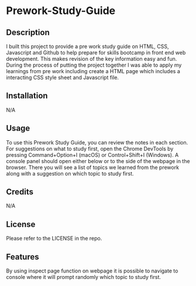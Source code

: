 # Prework-Study-Guide

## Description

I built this project to provide a pre work study guide on HTML, CSS, Javascript and Github to help prepare for skills bootcamp in front end web development. This makes revision of the key information easy and fun. During the process of putting the project together I was able to apply my learnings from pre work including create a HTML page which includes a interacting CSS style sheet and Javascript file.

## Installation

N/A

## Usage

To use this Prework Study Guide, you can review the notes in each section. For suggestions on what to study first, open the Chrome DevTools by pressing Command+Option+I (macOS) or Control+Shift+I (Windows). A console panel should open either below or to the side of the webpage in the browser. There you will see a list of topics we learned from the prework along with a suggestion on which topic to study first.

## Credits

N/A

## License

Please refer to the LICENSE in the repo.

## Features

By using inspect page function on webpage it is possible to navigate to console where it will prompt randomly which topic to study first.

